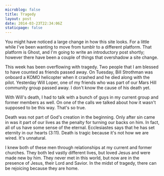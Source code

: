 ```yaml
---
microblog: false
title: Tragedy
layout: post
date: 2014-03-23T22:34:06Z
staticpage: false
---
```


You might have noticed a large change in how this site looks. For a little while I've been wanting to move from tumblr to a different platform. That platform is Ghost, and I'm going to write an introductory post shortly; however there have been a couple of things that overshadow a site change.

This week has been overflowing with tragedy.  Two people that I am blessed to have counted as friends passed away. On Tuesday, Bill Strothman was onboard a KOMO helicopter when it crashed and he died along with the pilot. Yesterday  Will Loper, one of my friends who was part of our Mars Hill community group passed away. I don't know the cause of his death yet.

With Will's death, I had to talk with a bunch of guys in my current group and former members as well. On one of the calls we talked about how it wasn't supposed to be this way. That's so true.

Death was not part of God's creation in the beginning. Only after sin came in was it part of our lives as the penalty for turning our backs on him. In fact, all of us have some sense of the eternal. Ecclesiastes says that he has set eternity in our hearts (3:11). Death is tragic because it's not how we are wired. It's unnatural.

I knew both of these men through relationships at my current and former churches. They both led vastly different lives, but loved Jesus and were made new by him. They never met in this world, but now are in the presence of Jesus, their Lord and Savior. In the midst of tragedy, there can be rejoicing because they are home.
